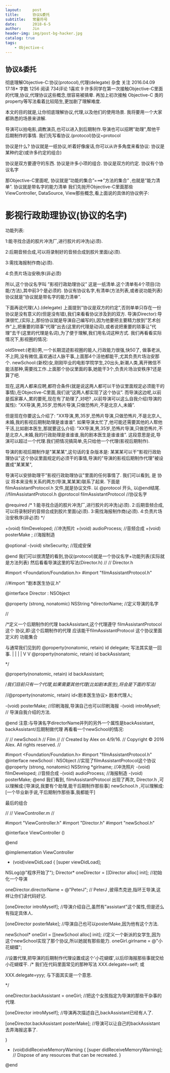 ```yaml
---
layout:     post
title:      协议&委托
subtitle:   常量符号
date:       2018-6-5
author:     Jin
header-img: img/post-bg-hacker.jpg
catalog: true
tags:
    - Objective-c
---
```




## 协议&委托
彻底理解Objective-C:协议(protocol),代理(delegate)
杂食 关注
2016.04.09 17:18* 字数 1256 阅读 734评论 1喜欢 9
许多同学在第一次接触Objective-C里面的代理,协议,代理协议这些概念,很容易被搞晕.
再加上初次接触 Objective-C 类的property等写法看着比较陌生,更加剧了理解难度.

本文的目的就是,让你彻底理解协议,代理,以及他们的使用场景.
我将要用一个大家都熟悉的场景来讲解.

导演可以拍电影,调教演员,也可以进入到后期制作.导演也可以招聘"助理",帮他干后期制作的事情.
我们先写看协议.(protocol)协议=protocol

协议是什么? 协议就是一纸协议,听着好像废话,你可以从许多角度来看协议:
协议是某种约定(或许多约定的组合)

协议是双方要遵守的东西.
协议是许多小项的组合.
协议是双方的约定.
协议有个协议名字

那Objective-C里面呢, 协议就是”功能的集合”===>”方法的集合” ,也就是”能力清单”.
协议就是带名字的能力清单
我们先抛开Objective-C里面那些ViewController, DataSource, View那些概念,看上面说的具体的协议例子:
# 影视行政助理协议(协议的名字) # 

功能列表:

1:能寻找合适的胶片冲洗厂,进行胶片的冲洗(必须).

2:后期音频合成,可以将录制好的音频合成到胶片里面(必须).

3:需找海报制作商(必须).

4:负责片场治安秩序(非必须)


所以,这个协议名字叫
”影视行政助理协议”
这是一纸清单.这个清单有4个项目(功能/方法),其中前3个是必须的.
协议有协议名字,有清单(方法列表,或者说功能列表)
协议就是”协议就是带名字的能力清单”.

下面再说代理(人).(delegate)
上面提到”协议是双方的约定”,否则单单只存在一份协议是没有意义的(但是没有错),我们来看看协议涉及到的双方.
导演(Director):导演很忙,(实际上,那份协议就是导演自己编写的),因为他要把主要精力放到”艺术创作”上,把重要的琐事”代理”出去(这里的代理是动词),或者说把重要的琐事让”代理”去干(这里的代理是名词),为了便于理解,我们用名词这种方式.
我们再看看实际情况下,影视圈的情况:

oldStreet:(老街)男,一个长期混迹影视圈的能人,行政能力很强,快50了,
做事老派,不上网,没有微信,喜欢通过人脉干事,上面那4个活他都能干,尤其负责片场治安那个.
newSchool:(新校)女,刚刚毕业的电影学院学生,20出头,新潮人类,离开微信不能活那种,需要找工作.上面那个协议里面的事,她能干3个,负责片场治安秩序?还是算了吧.

现在,这两人都来应聘,都符合条件(就是说这两人都可以干协议里面规定必须能干的事情),在Objective-C里面,我们说”这两人都实现了这个协议”.
而导演这边呢,以前是孤家寡人,累的要死,现在有了助理了,对吧? ,以前导演可以这么自我介绍(导演的属性):
”XX导演,男,35岁,恐怖片导演,只做恐怖片,不是北京人,未婚”.

但是现在你要这么介绍了:
”XX导演,男,35岁,恐怖片导演,只做恐怖片,不是北京人,未婚,我的影视后期制助理是谁谁谁”.
如果导演太忙了,他可能还需要其他的人帮他干活,比如剧本医生,那就要这么介绍:
”XX导演,男,35岁,恐怖片导演,只做恐怖片,不是北京人,未婚,我的行政助理是谁谁谁,我的剧本医生是谁谁谁”.
这段意思是说,导演可以超过一个代理.我们把情况搞简单,先只给他一个代理(影视后期制作).

导演的影视后期制作是"某某某",这句话的复杂版本是:
某某某可以干"影视行政助理协议"这个协议里面规定的必须干的事情,导演的"导演的影视后期制作代理"被设置成"某某某",<br/>

导演可以安排助理干"影视行政助理协议"里面的任何事情了.
我们可以看到, 是 协议 将本来没有关系的两方(导演,某某某)联系了起来.
下面是filmAssistantProtocol.h 文件,就是协议文件.
以
@protocol 开头,
以@end结尾.
//filmAssistantProtocol.h
@protocol filmAssistantProtocol   //协议名字

@required
/*
1:能寻找合适的胶片冲洗厂,进行胶片的冲洗(必须).
2:后期音频合成,可以将录制好的音频合成到胶片里面(必须).
3:需找海报制作商(必须).
4:负责片场治安秩序(非必须)
*/

+(void) filmDeveloped;  //冲洗照片
+(void) audioProcess;   //音频合成
+(void) posterMake ;   //海报制造

@optional
-(void) siteSecurity; //现成安保

@end
我们可以很清楚的看到,协议(protocol)就是一个协议名字+功能列表(实际就是方法列表)
然后看看导演这里的写法(Director.h)
//
//  Director.h

#import <Foundation/Foundation.h>
#import "filmAssistantProtocol.h"

//#import "剧本医生协议.h"

@interface Director : NSObject

@property (strong, nonatomic) NSString   *directorName;  //定义导演的名字

//

/*定义一个后期制作的代理 backAssistant,这个代理遵守 filmAssistantProtocol 这个
协议,即:这个后期制作的代理 应该能干filmAssistantProtocol 这个协议里面定义的
功能集合

与通常我们见到的 
@property(nonatomic, retain)  id <someProtocol>        delegate; 写法其实是一回事.
|                   |
|                   |
V                   V
@property(nonatomic, retain)  id<filmAssistantProtocol> backAssistant;

*/

@property(nonatomic, retain) id<filmAssistantProtocol> backAssistant;

/*我们目前只有一个代理,如果需要其他代理(比如剧本医生),将会是下面的写法*/

//@property(nonatomic, retain) id<剧本医生协议> 剧本代理人;

-(void) posterMake;  //印刷海报,导演自己也可以印刷海报
-(void) introMyself; // 导演自我介绍的方法.

@end
注意:与导演名字directorName并列的另外一个属性是backAssistant,
backAssistant/后期制做代理
再看看一个newSchool的情况:

//
//  newSchool.h
//  Film
//
//  Created by Alex on 4/9/16.
//  Copyright © 2016 Alex. All rights reserved.
//

#import <Foundation/Foundation.h>
#import "filmAssistantProtocol.h"
@interface newSchool : NSObject<filmAssistantProtocol>  //实现了filmAssistantProtocol这个协议
@property (strong, nonatomic) NSString   *girlname;
//冲洗照片
-(void) filmDeveloped;
//音频合成
-(void) audioProcess;
//海报制造
-(void) posterMake;
@end
我们看到, filmAssistantProtocol 出现了两次,
Director.h ,可以理解成:[导演说,我要有个助理,能干后期制作那些事]
newSchool.h ,可以理解成:[一个毕业新手说,干后期制作那些事,我都能干]

最后的组合


//
//  ViewController.m
//

#import "ViewController.h"
#import "Director.h"
#import "newSchool.h"

@interface ViewController ()

@end

@implementation ViewController

- (void)viewDidLoad {
[super viewDidLoad];

NSLog(@"程序开始了");
Director* oneDirector = [[Director alloc] init]; //初始化一个导演

oneDirector.directorName = @"PeterJ";    // PeterJ ,彼得杰克逊,指环王导演,这样让你们读代码好记.

[oneDirector introMyself];   //导演介绍自己,虽然有"assistant"这个属性,但是还么有指定具体人.

[oneDirector posterMake];   //导演自己也可以posterMake,因为他有这个方法.

newSchool* oneGirl = [[newSchool alloc] init];  //定义一个新派的女学生,因为这个newSchool实现了那个协议,所以她就有那些能力.
oneGirl.girlname = @"小花蝴蝶";

//设置代理,把导演的后期制作代理设置成这个'小花蝴蝶',以后印海报那些事就交给小花蝴蝶干.
/*
我们在代码里面常见的那种写法
XXX.delegate=self;
或  

XXX.delegate=yyy;
与下面其实是一个意思.

*/

oneDirector.backAssistant = oneGirl;    //把这个女孩指定为导演的那些干杂事的代理.

[oneDirector introMyself];          //导演再次描述自己,backAssistant已经有人了.

[oneDirector.backAssistant posterMake]; //导演可以让自己的backAssistant 去弄海报这事了.

}

- (void)didReceiveMemoryWarning {
[super didReceiveMemoryWarning];
// Dispose of any resources that can be recreated.
}

@end


